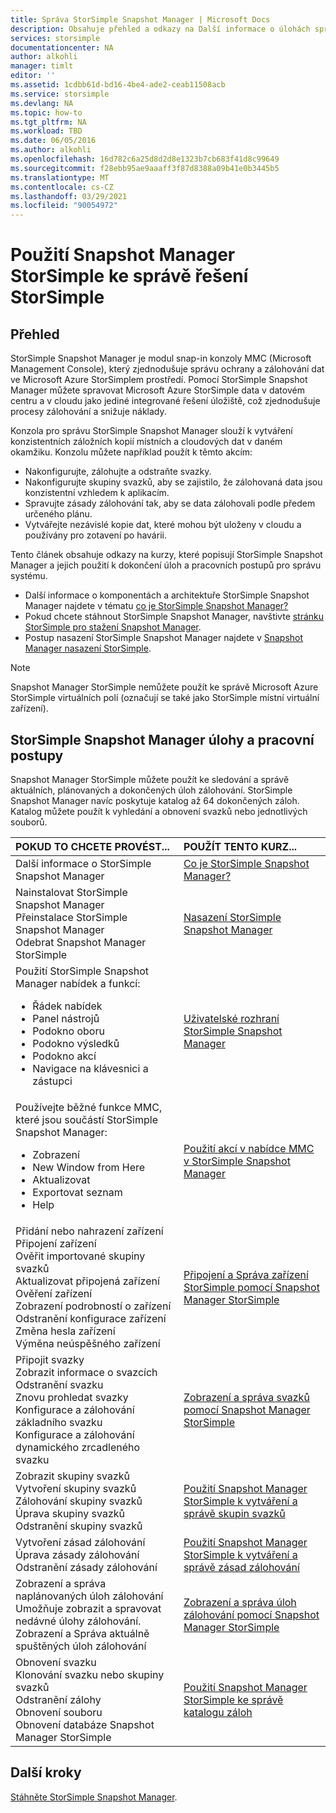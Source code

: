 ```yaml
---
title: Správa StorSimple Snapshot Manager | Microsoft Docs
description: Obsahuje přehled a odkazy na Další informace o úlohách správy řešení StorSimple Snapshot Manager a pracovních postupech.
services: storsimple
documentationcenter: NA
author: alkohli
manager: timlt
editor: ''
ms.assetid: 1cdbb61d-bd16-4be4-ade2-ceab11508acb
ms.service: storsimple
ms.devlang: NA
ms.topic: how-to
ms.tgt_pltfrm: NA
ms.workload: TBD
ms.date: 06/05/2016
ms.author: alkohli
ms.openlocfilehash: 16d782c6a25d8d2d8e1323b7cb683f41d8c99649
ms.sourcegitcommit: f28ebb95ae9aaaff3f87d8388a09b41e0b3445b5
ms.translationtype: MT
ms.contentlocale: cs-CZ
ms.lasthandoff: 03/29/2021
ms.locfileid: "90054972"
---
```

# <a name="use-storsimple-snapshot-manager-to-administer-your-storsimple-solution"></a>Použití Snapshot Manager StorSimple ke správě řešení StorSimple

## <a name="overview"></a>Přehled
StorSimple Snapshot Manager je modul snap-in konzoly MMC (Microsoft Management Console), který zjednodušuje správu ochrany a zálohování dat ve Microsoft Azure StorSimplem prostředí. Pomocí StorSimple Snapshot Manager můžete spravovat Microsoft Azure StorSimple data v datovém centru a v cloudu jako jediné integrované řešení úložiště, což zjednodušuje procesy zálohování a snižuje náklady.

Konzola pro správu StorSimple Snapshot Manager slouží k vytváření konzistentních záložních kopií místních a cloudových dat v daném okamžiku. Konzolu můžete například použít k těmto akcím:

* Nakonfigurujte, zálohujte a odstraňte svazky.
* Nakonfigurujte skupiny svazků, aby se zajistilo, že zálohovaná data jsou konzistentní vzhledem k aplikacím.
* Spravujte zásady zálohování tak, aby se data zálohovali podle předem určeného plánu.
* Vytvářejte nezávislé kopie dat, které mohou být uloženy v cloudu a používány pro zotavení po havárii.

Tento článek obsahuje odkazy na kurzy, které popisují StorSimple Snapshot Manager a jejich použití k dokončení úloh a pracovních postupů pro správu systému.

* Další informace o komponentách a architektuře StorSimple Snapshot Manager najdete v tématu [co je StorSimple Snapshot Manager?](storsimple-what-is-snapshot-manager.md) 
* Pokud chcete stáhnout StorSimple Snapshot Manager, navštivte [stránku StorSimple pro stažení Snapshot Manager](https://www.microsoft.com/download/details.aspx?id=44220).
* Postup nasazení StorSimple Snapshot Manager najdete v [Snapshot Manager nasazení StorSimple](storsimple-snapshot-manager-deployment.md).

> [!NOTE]
> Snapshot Manager StorSimple nemůžete použít ke správě Microsoft Azure StorSimple virtuálních polí (označují se také jako StorSimple místní virtuální zařízení).


## <a name="storsimple-snapshot-manager-tasks-and-workflows"></a>StorSimple Snapshot Manager úlohy a pracovní postupy
Snapshot Manager StorSimple můžete použít ke sledování a správě aktuálních, plánovaných a dokončených úloh zálohování. StorSimple Snapshot Manager navíc poskytuje katalog až 64 dokončených záloh. Katalog můžete použít k vyhledání a obnovení svazků nebo jednotlivých souborů. 

| POKUD TO CHCETE PROVÉST... | POUŽÍT TENTO KURZ... |
|:--- |:--- |
| Další informace o StorSimple Snapshot Manager |[Co je StorSimple Snapshot Manager?](storsimple-what-is-snapshot-manager.md) |
| Nainstalovat StorSimple Snapshot Manager<br>Přeinstalace StorSimple Snapshot Manager<br>Odebrat Snapshot Manager StorSimple |[Nasazení StorSimple Snapshot Manager](storsimple-snapshot-manager-deployment.md) |
| Použití StorSimple Snapshot Manager nabídek a funkcí:<ul><li>Řádek nabídek</li><li>Panel nástrojů</li><li>Podokno oboru</li><li>Podokno výsledků</li><li>Podokno akcí</li><li>Navigace na klávesnici a zástupci</li></ul> |[Uživatelské rozhraní StorSimple Snapshot Manager](storsimple-use-snapshot-manager.md) |
| Používejte běžné funkce MMC, které jsou součástí StorSimple Snapshot Manager:<ul><li>Zobrazení</li><li>New Window from Here</li><li>Aktualizovat</li><li>Exportovat seznam</li><li>Help</li></ul> |[Použití akcí v nabídce MMC v StorSimple Snapshot Manager](storsimple-snapshot-manager-mmc-menu.md) |
| Přidání nebo nahrazení zařízení<br>Připojení zařízení<br>Ověřit importované skupiny svazků<br>Aktualizovat připojená zařízení<br>Ověření zařízení<br>Zobrazení podrobností o zařízení<br>Odstranění konfigurace zařízení<br>Změna hesla zařízení<br>Výměna neúspěšného zařízení<br> |[Připojení a Správa zařízení StorSimple pomocí Snapshot Manager StorSimple](storsimple-snapshot-manager-manage-devices.md) |
| Připojit svazky<br>Zobrazit informace o svazcích<br>Odstranění svazku<br>Znovu prohledat svazky<br>Konfigurace a zálohování základního svazku<br>Konfigurace a zálohování dynamického zrcadleného svazku |[Zobrazení a správa svazků pomocí Snapshot Manager StorSimple](storsimple-snapshot-manager-manage-volumes.md) |
| Zobrazit skupiny svazků<br>Vytvoření skupiny svazků<br>Zálohování skupiny svazků<br>Úprava skupiny svazků<br>Odstranění skupiny svazků |[Použití Snapshot Manager StorSimple k vytváření a správě skupin svazků](storsimple-snapshot-manager-manage-volume-groups.md) |
| Vytvoření zásad zálohování <br>Úprava zásady zálohování<br>Odstranění zásady zálohování |[Použití Snapshot Manager StorSimple k vytváření a správě zásad zálohování](storsimple-snapshot-manager-manage-backup-policies.md) |
| Zobrazení a správa naplánovaných úloh zálohování<br>Umožňuje zobrazit a spravovat nedávné úlohy zálohování.<br>Zobrazení a Správa aktuálně spuštěných úloh zálohování |[Zobrazení a správa úloh zálohování pomocí Snapshot Manager StorSimple](storsimple-snapshot-manager-manage-backup-jobs.md) |
| Obnovení svazku<br>Klonování svazku nebo skupiny svazků<br>Odstranění zálohy<br>Obnovení souboru<br>Obnovení databáze Snapshot Manager StorSimple |[Použití Snapshot Manager StorSimple ke správě katalogu záloh](storsimple-snapshot-manager-manage-backup-catalog.md) |

## <a name="next-steps"></a>Další kroky
[Stáhněte StorSimple Snapshot Manager](https://www.microsoft.com/download/details.aspx?id=44220).

